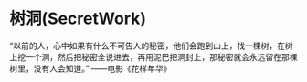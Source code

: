 树洞(SecretWork)
==========

“以前的人，心中如果有什么不可告人的秘密，他们会跑到山上，找一棵树，在树上挖一个洞，然后把秘密全说进去，再用泥巴把洞封上，那秘密就会永远留在那棵树里，没有人会知道。” ——电影《花样年华》
